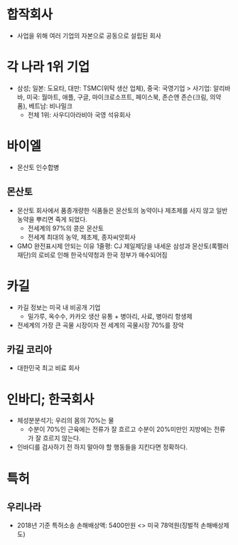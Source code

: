 # 합작회사
* 사업을 위해 여러 기업의 자본으로 공동으로 설립된 회사

# 각 나라 1위 기업
* 삼성; 일본: 도요타, 대만: TSMC(위탁 생산 업체), 중국: 국영기업 > 사기업: 알리바바, 미국: 월마트, 애플, 구글, 마이크로소프트, 페이스북, 존슨앤 존슨(크림, 의약품), 베트남: 비나밀크
  * 전체 1위: 사우디아라비아 국영 석유회사 

# 바이엘
* 몬산토 인수합병

## 몬산토
* 몬산토 회사에서 품종개량한 식품들은 몬산토의 농약이나 제초제를 사지 않고 일반 농약을 뿌리면 죽게 되었다. 
	* 전세계의 97%의 콩은 몬산토
	* 전세계 최대의 농약, 제초제, 종자씨앗회사
* GMO 완전표시제 안되는 이유 1줄평: CJ 제일제당을 내세운 삼성과 몬산토(록펠러 재단)의 로비로 인해 한국식약청과 한국 정부가 매수되어짐

# 카길
* 카길 정보는 미국 내 비공개 기업
	* 밀가루, 옥수수, 카카오 생산 유통 + 병아리, 사료, 병아리 항생제
* 전세계의 가장 큰 곡물 시장이자 전 세계의 곡물시장 70%를 장악

## 카길 코리아
* 대한민국 최고 비료 회사

# 인바디; 한국회사
* 체성분분석기; 우리의 몸의 70%는 물
	* 수분이 70%인 근육에는 전류가 잘 흐르고 수분이 20%미만인 지방에는 전류가 잘 흐르지 않는다.
* 인바디를 검사하기 전 하지 말아야 할 행동들을 지킨다면 정확하다.

# 특허
## 우리나라
* 2018년 기준 특허소송 손해배상액: 5400만원 <> 미국 78억원(징벌적 손해배상제도)